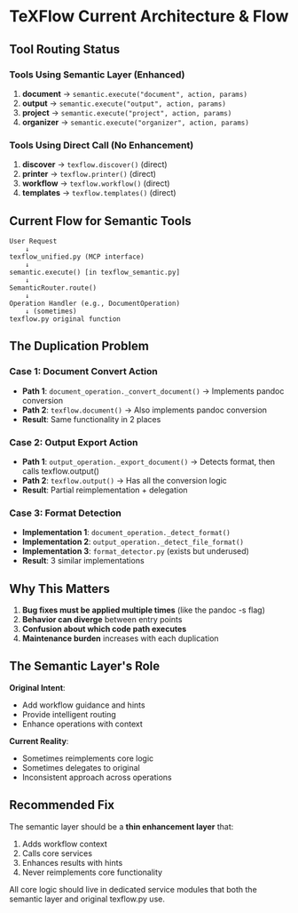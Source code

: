 # TeXFlow Current Architecture & Flow

## Tool Routing Status

### Tools Using Semantic Layer (Enhanced)
1. **document** → `semantic.execute("document", action, params)`
2. **output** → `semantic.execute("output", action, params)` 
3. **project** → `semantic.execute("project", action, params)`
4. **organizer** → `semantic.execute("organizer", action, params)`

### Tools Using Direct Call (No Enhancement)
1. **discover** → `texflow.discover()` (direct)
2. **printer** → `texflow.printer()` (direct)
3. **workflow** → `texflow.workflow()` (direct)
4. **templates** → `texflow.templates()` (direct)

## Current Flow for Semantic Tools

```
User Request
    ↓
texflow_unified.py (MCP interface)
    ↓
semantic.execute() [in texflow_semantic.py]
    ↓
SemanticRouter.route()
    ↓
Operation Handler (e.g., DocumentOperation)
    ↓ (sometimes)
texflow.py original function
```

## The Duplication Problem

### Case 1: Document Convert Action
- **Path 1**: `document_operation._convert_document()` → Implements pandoc conversion
- **Path 2**: `texflow.document()` → Also implements pandoc conversion
- **Result**: Same functionality in 2 places

### Case 2: Output Export Action  
- **Path 1**: `output_operation._export_document()` → Detects format, then calls texflow.output()
- **Path 2**: `texflow.output()` → Has all the conversion logic
- **Result**: Partial reimplementation + delegation

### Case 3: Format Detection
- **Implementation 1**: `document_operation._detect_format()`
- **Implementation 2**: `output_operation._detect_file_format()`
- **Implementation 3**: `format_detector.py` (exists but underused)
- **Result**: 3 similar implementations

## Why This Matters

1. **Bug fixes must be applied multiple times** (like the pandoc -s flag)
2. **Behavior can diverge** between entry points
3. **Confusion about which code path executes**
4. **Maintenance burden** increases with each duplication

## The Semantic Layer's Role

**Original Intent**: 
- Add workflow guidance and hints
- Provide intelligent routing
- Enhance operations with context

**Current Reality**:
- Sometimes reimplements core logic
- Sometimes delegates to original
- Inconsistent approach across operations

## Recommended Fix

The semantic layer should be a **thin enhancement layer** that:
1. Adds workflow context
2. Calls core services
3. Enhances results with hints
4. Never reimplements core functionality

All core logic should live in dedicated service modules that both the semantic layer and original texflow.py use.